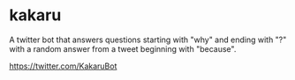 # kakaru

A twitter bot that answers questions starting with "why" and ending with "?" with a random answer from a tweet beginning
with "because".

https://twitter.com/KakaruBot
